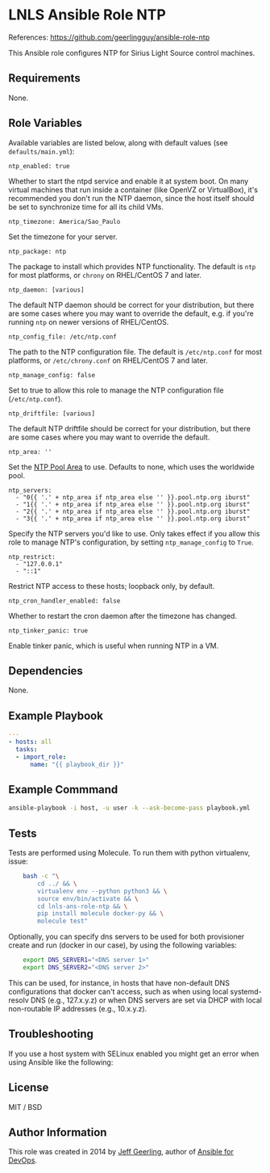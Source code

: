 LNLS Ansible Role NTP
=======================

References: https://github.com/geerlingguy/ansible-role-ntp

This Ansible role configures NTP for Sirius Light Source control machines.

## Requirements

None.

## Role Variables

Available variables are listed below, along with default values (see `defaults/main.yml`):

    ntp_enabled: true

Whether to start the ntpd service and enable it at system boot. On many virtual machines that run inside a container (like OpenVZ or VirtualBox), it's recommended you don't run the NTP daemon, since the host itself should be set to synchronize time for all its child VMs.

    ntp_timezone: America/Sao_Paulo

Set the timezone for your server.

    ntp_package: ntp

The package to install which provides NTP functionality. The default is `ntp` for most platforms, or `chrony` on RHEL/CentOS 7 and later.

    ntp_daemon: [various]

The default NTP daemon should be correct for your distribution, but there are some cases where you may want to override the default, e.g. if you're running `ntp` on newer versions of RHEL/CentOS.

    ntp_config_file: /etc/ntp.conf

The path to the NTP configuration file. The default is `/etc/ntp.conf` for most platforms, or `/etc/chrony.conf` on RHEL/CentOS 7 and later.

    ntp_manage_config: false

Set to true to allow this role to manage the NTP configuration file (`/etc/ntp.conf`).

    ntp_driftfile: [various]

The default NTP driftfile should be correct for your distribution, but there are some cases where you may want to override the default.

    ntp_area: ''

Set the [NTP Pool Area](http://support.ntp.org/bin/view/Servers/NTPPoolServers) to use. Defaults to none, which uses the worldwide pool.

    ntp_servers:
      - "0{{ '.' + ntp_area if ntp_area else '' }}.pool.ntp.org iburst"
      - "1{{ '.' + ntp_area if ntp_area else '' }}.pool.ntp.org iburst"
      - "2{{ '.' + ntp_area if ntp_area else '' }}.pool.ntp.org iburst"
      - "3{{ '.' + ntp_area if ntp_area else '' }}.pool.ntp.org iburst"

Specify the NTP servers you'd like to use. Only takes effect if you allow this role to manage NTP's configuration, by setting `ntp_manage_config` to `True`.

    ntp_restrict:
      - "127.0.0.1"
      - "::1"

Restrict NTP access to these hosts; loopback only, by default.

    ntp_cron_handler_enabled: false

Whether to restart the cron daemon after the timezone has changed.

    ntp_tinker_panic: true

Enable tinker panic, which is useful when running NTP in a VM.

## Dependencies

None.

## Example Playbook

```yaml
---
- hosts: all
  tasks:
  - import_role:
      name: "{{ playbook_dir }}"
```

## Example Commmand

```bash
ansible-playbook -i host, -u user -k --ask-become-pass playbook.yml
```

## Tests

Tests are performed using Molecule. To run them with python virtualenv, issue:

```bash
    bash -c "\
        cd ../ && \
        virtualenv env --python python3 && \
        source env/bin/activate && \
        cd lnls-ans-role-ntp && \
        pip install molecule docker-py && \
        molecule test"
```

Optionally, you can specify dns servers to be used for both
provisioner create and run (docker in our case), by using
the following variables:


```bash
    export DNS_SERVER1="<DNS server 1>"
    export DNS_SERVER2="<DNS server 2>"
```

This can be used, for instance, in hosts that have non-default
DNS configurations that docker can't access, such as when
using local systemd-resolv DNS (e.g., 127.x.y.z) or when DNS
servers are set via DHCP with local non-routable IP addresses
(e.g., 10.x.y.z).

## Troubleshooting

If you use a host system with SELinux enabled you might get an error when using
Ansible like the following:

## License

MIT / BSD

## Author Information

This role was created in 2014 by [Jeff Geerling](https://www.jeffgeerling.com/), author of [Ansible for DevOps](https://www.ansiblefordevops.com/).
